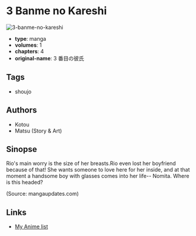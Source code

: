 # 3 Banme no Kareshi

![3-banme-no-kareshi](https://cdn.myanimelist.net/images/manga/1/5406.jpg)

-   **type**: manga
-   **volumes**: 1
-   **chapters**: 4
-   **original-name**: 3 番目の彼氏

## Tags

-   shoujo

## Authors

-   Kotou
-   Matsu (Story & Art)

## Sinopse

Rio's main worry is the size of her breasts.Rio even lost her boyfriend because of that! She wants someone to love here for her inside, and at that moment a handsome boy with glasses comes into her life-- Nomita. Where is this headed?

(Source: mangaupdates.com)

## Links

-   [My Anime list](https://myanimelist.net/manga/4504/3_Banme_no_Kareshi)
